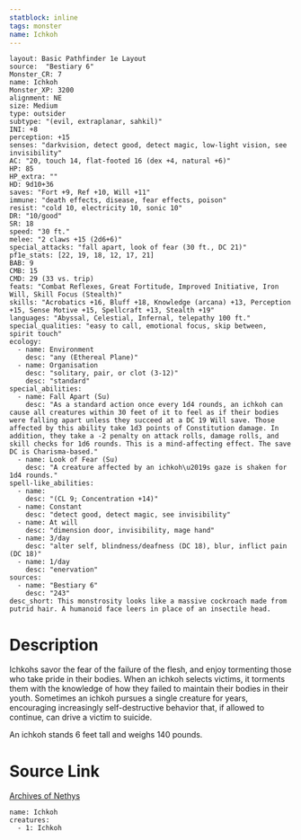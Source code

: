 ```yaml
---
statblock: inline
tags: monster
name: Ichkoh
---
```

```statblock
layout: Basic Pathfinder 1e Layout
source:  "Bestiary 6"
Monster_CR: 7
name: Ichkoh
Monster_XP: 3200
alignment: NE
size: Medium
type: outsider
subtype: "(evil, extraplanar, sahkil)"
INI: +8
perception: +15
senses: "darkvision, detect good, detect magic, low-light vision, see invisibility"
AC: "20, touch 14, flat-footed 16 (dex +4, natural +6)"
HP: 85
HP_extra: ""
HD: 9d10+36
saves: "Fort +9, Ref +10, Will +11"
immune: "death effects, disease, fear effects, poison"
resist: "cold 10, electricity 10, sonic 10"
DR: "10/good"
SR: 18
speed: "30 ft."
melee: "2 claws +15 (2d6+6)"
special_attacks: "fall apart, look of fear (30 ft., DC 21)"
pf1e_stats: [22, 19, 18, 12, 17, 21]
BAB: 9
CMB: 15
CMD: 29 (33 vs. trip)
feats: "Combat Reflexes, Great Fortitude, Improved Initiative, Iron Will, Skill Focus (Stealth)"
skills: "Acrobatics +16, Bluff +18, Knowledge (arcana) +13, Perception +15, Sense Motive +15, Spellcraft +13, Stealth +19"
languages: "Abyssal, Celestial, Infernal, telepathy 100 ft."
special_qualities: "easy to call, emotional focus, skip between, spirit touch"
ecology:
  - name: Environment
    desc: "any (Ethereal Plane)"
  - name: Organisation
    desc: "solitary, pair, or clot (3-12)"
    desc: "standard"
special_abilities:
  - name: Fall Apart (Su)
    desc: "As a standard action once every 1d4 rounds, an ichkoh can cause all creatures within 30 feet of it to feel as if their bodies were falling apart unless they succeed at a DC 19 Will save. Those affected by this ability take 1d3 points of Constitution damage. In addition, they take a -2 penalty on attack rolls, damage rolls, and skill checks for 1d6 rounds. This is a mind-affecting effect. The save DC is Charisma-based."
  - name: Look of Fear (Su)
    desc: "A creature affected by an ichkoh\u2019s gaze is shaken for 1d4 rounds."
spell-like_abilities:
  - name:
    desc: "(CL 9; Concentration +14)"
  - name: Constant
    desc: "detect good, detect magic, see invisibility"
  - name: At will
    desc: "dimension door, invisibility, mage hand"
  - name: 3/day
    desc: "alter self, blindness/deafness (DC 18), blur, inflict pain (DC 18)"
  - name: 1/day
    desc: "enervation"
sources:
  - name: "Bestiary 6"
    desc: "243"
desc_short: This monstrosity looks like a massive cockroach made from putrid hair. A humanoid face leers in place of an insectile head.
```
# Description
Ichkohs savor the fear of the failure of the flesh, and enjoy tormenting those who take pride in their bodies. When an ichkoh selects victims, it torments them with the knowledge of how they failed to maintain their bodies in their youth. Sometimes an ichkoh pursues a single creature for years, encouraging increasingly self-destructive behavior that, if allowed to continue, can drive a victim to suicide. 

An ichkoh stands 6 feet tall and weighs 140 pounds.
# Source Link
[Archives of Nethys](https://aonprd.com/MonsterDisplay.aspx?ItemName=Ichkoh)
```encounter-table
name: Ichkoh
creatures:
  - 1: Ichkoh
```
